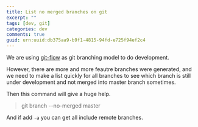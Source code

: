 ```yaml
---
title: List no merged branches on git
excerpt: ""
tags: [dev, git]
categories: dev
comments: true
guid: urn:uuid:db375aa9-b9f1-4815-94fd-e725f94ef2c4
---
```


We are using [git-flow](http://nvie.com/posts/a-successful-git-branching-model/) as git branching model to do development.

However, there are more and more feautre branches were generated, and we need to make a list quickly for all branches to see which branch is still under development and not merged into master branch sometimes.

Then this command will give a huge help.

> git branch --no-merged master

And if add `-a` you can get all include remote branches.